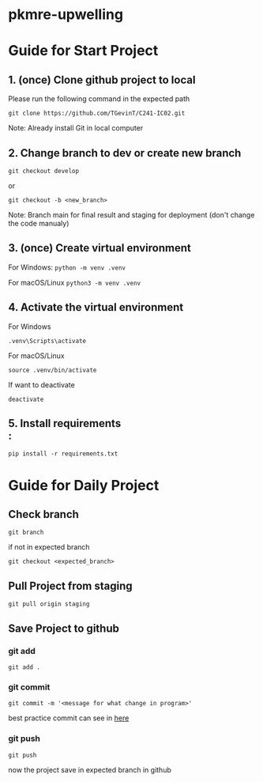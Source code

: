 # pkmre-upwelling

# Guide for Start Project

## 1. (once) Clone github project to local <br>

Please run the following command in the expected path

`git clone https://github.com/TGevinT/C241-IC02.git`

Note: Already install Git in local computer

## 2. Change branch to dev or create new branch <br>

`git checkout develop`

or

`git checkout -b <new_branch>`

Note: Branch main for final result and staging for deployment (don't change the code manualy)

## 3. (once) Create virtual environment <br>

For Windows:
`python -m venv .venv`

For macOS/Linux
`python3 -m venv .venv`

## 4. Activate the virtual environment<br>

For Windows

`.venv\Scripts\activate`

For macOS/Linux

`source .venv/bin/activate`

If want to deactivate

`deactivate`

## 5. Install requirements <br>:

    pip install -r requirements.txt

# Guide for Daily Project

## Check branch <br>

`git branch`

if not in expected branch

`git checkout <expected_branch>`

## Pull Project from staging <br>

`git pull origin staging`

## Save Project to github <br>

### git add

`git add .`

### git commit

`git commit -m '<message for what change in program>'`

best practice commit can see in [here](https://www.freecodecamp.org/news/writing-good-commit-messages-a-practical-guide/)

### git push

`git push`

now the project save in expected branch in github
